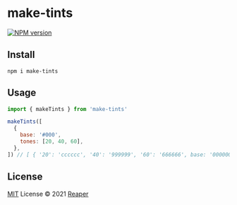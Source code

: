 # make-tints

[![NPM version](https://img.shields.io/npm/v/make-tints?color=a1b858&label=)](https://www.npmjs.com/package/make-tints)

## Install

```
npm i make-tints
```

## Usage

```js
import { makeTints } from 'make-tints'

makeTints([
  {
    base: '#000',
    tones: [20, 40, 60],
  },
]) // [ { '20': 'cccccc', '40': '999999', '60': '666666', base: '000000' } ]
```

## License

[MIT](./LICENSE) License © 2021 [Reaper](https://github.com/barelyhuman)
